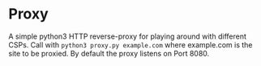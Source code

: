 # Proxy
A simple python3 HTTP reverse-proxy for playing around with different CSPs.
Call with `python3 proxy.py example.com` where example.com is the site to be proxied. By default the proxy listens on Port 8080.
